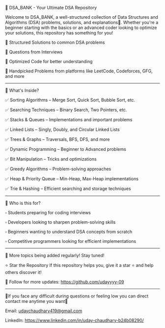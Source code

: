 🚀 DSA_BANK - Your Ultimate DSA Repository

Welcome to DSA_BANK, a well-structured collection of Data Structures and Algorithms (DSA) problems, solutions, and explanations📌. Whether you're a beginner starting with the basics or an advanced coder looking to optimize your solutions, this repository has something for you!

🔹 Structured Solutions to common DSA problems

🔹 Questions from Interviews

🔹 Optimized Code for better understanding

🔹 Handpicked Problems from platforms like LeetCode, Codeforces, GFG, and more

--------------------------------------------------------------------------------------------------------------

📂 What's Inside?


✅ Sorting Algorithms – Merge Sort, Quick Sort, Bubble Sort, etc.

✅ Searching Techniques – Binary Search, Two Pointers, etc.

✅ Stacks & Queues – Implementations and important problems

✅ Linked Lists – Singly, Doubly, and Circular Linked Lists

✅ Trees & Graphs – Traversals, BFS, DFS, and more

✅ Dynamic Programming – Beginner to Advanced problems

✅ Bit Manipulation – Tricks and optimizations

✅ Greedy Algorithms – Problem-solving approaches

✅ Heap & Priority Queue – Min-Heap, Max-Heap implementations

✅ Trie & Hashing – Efficient searching and storage techniques

----------------------------------------------------------------------------------------------------------------

  🎯 Who is this for?

▫️ Students preparing for coding interviews

▫️ Developers looking to sharpen problem-solving skills

▫️ Beginners wanting to understand DSA concepts from scratch

▫️ Competitive programmers looking for efficient implementations

-----------------------------------------------------------------------------------------------------------
📌 More topics being added regularly! Stay tuned!

⭐ Star the Repository
If this repository helps you, give it a star ⭐ and help others discover it!


📌 Follow for more updates: https://github.com/udayyyy-09

-----------------------------------------------------------------------------------------------------------

📣If you face any difficult during questions or feeling low you can direct contact me anytime you want🥰

Email: udaychaudhary419@gmail.com

LinkedIn: https://www.linkedin.com/in/uday-chaudhary-b24b08290/

